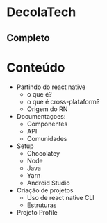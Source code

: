 # DecolaTech
## Completo
# Conteúdo
- Partindo do react native
    - o que é?
    - o que é cross-plataform?
    - Origem do RN
- Documentaçoes:
    - Componentes
    - API
    - Comunidades
- Setup
    - Chocolatey
    - Node
    - Java
    - Yarn
    - Android Studio
- Criação de projetos
    - Uso de react native CLI
    - Estruturas
- Projeto Profile
